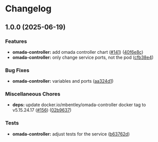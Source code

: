 # Changelog

## 1.0.0 (2025-06-19)


### Features

* **omada-controller:** add omada controller chart ([#141](https://github.com/anza-labs/charts/issues/141)) ([40f6e8c](https://github.com/anza-labs/charts/commit/40f6e8cdfb35dca969e656897d3a7879fe8fa0b8))
* **omada-controller:** only change service ports, not the pod ([cfb38e4](https://github.com/anza-labs/charts/commit/cfb38e4cf4135d1022fbf500e1bd1a68030b0f2a))


### Bug Fixes

* **omada-controller:** variables and ports ([aa324d1](https://github.com/anza-labs/charts/commit/aa324d1c40f4a443fc0cbf7cd72f14835ff30ac0))


### Miscellaneous Chores

* **deps:** update docker.io/mbentley/omada-controller docker tag to v5.15.24.17 ([#156](https://github.com/anza-labs/charts/issues/156)) ([02b9637](https://github.com/anza-labs/charts/commit/02b9637d653cd88faf9497357dbd4eb234cf5036))


### Tests

* **omada-controller:** adjust tests for the service ([b63762d](https://github.com/anza-labs/charts/commit/b63762d76624517984e1966f173627cdfaa59700))
